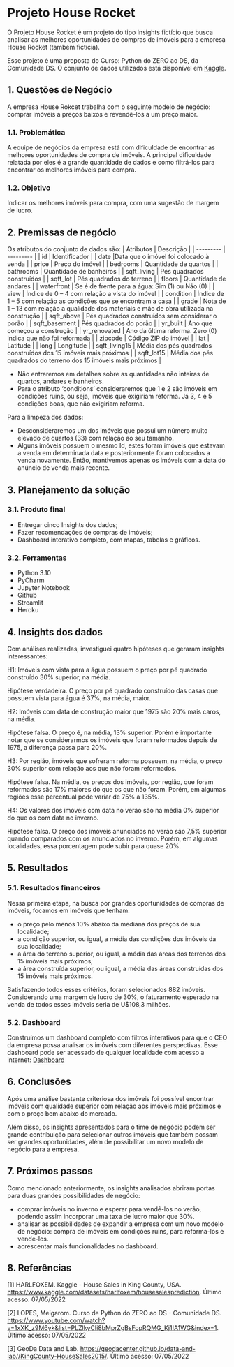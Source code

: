 # Projeto House Rocket
O Projeto House Rocket é um projeto do tipo Insights fictício que busca analisar as melhores oportunidades de compras de imóveis para a empresa House Rocket (também fictícia). 

Esse projeto é uma proposta do Curso: Python do ZERO ao DS, da Comunidade DS. O conjunto de dados utilizados está disponível em [Kaggle](https://www.kaggle.com/datasets/harlfoxem/housesalesprediction). 


## 1.	Questões de Negócio
A empresa House Rokcet trabalha com o seguinte modelo de negócio: comprar imóveis a preços baixos e revendê-los a um preço maior. 
### 1.1.	Problemática
A equipe de negócios da empresa está com dificuldade de encontrar as melhores oportunidades de compra de imóveis. A principal dificuldade relatada por eles é a grande quantidade de dados e como filtrá-los para encontrar os melhores imóveis para compra.
### 1.2.	Objetivo
Indicar os melhores imóveis para compra, com uma sugestão de margem de lucro.

## 2.	Premissas de negócio
Os atributos do conjunto de dados são:
| Atributos |	Descrição |
| --------- | --------- |
| id | Identificador |
| date |Data que o imóvel foi colocado à venda |
| price	| Preço do imóvel |
| bedrooms	| Quantidade de quartos |
| bathrooms |	Quantidade de banheiros |
| sqft_living	| Pés quadrados construídos |
| sqft_lot |	Pés quadrados do terreno |
| floors	| Quantidade de andares |
| waterfront	| Se é de frente para a água: Sim (1) ou Não (0) |
| view |	Índice de 0 – 4 com relação a vista do imóvel |
| condition	| Índice de 1 – 5 com relação as condições que se encontram a casa |
| grade |	Nota de 1 – 13 com relação a qualidade dos materiais e mão de obra utilizada na construção |
| sqft_above	| Pés quadrados construídos sem considerar o porão |
| sqft_basement |	Pés quadrados do porão |
| yr_built	| Ano que começou a construção |
| yr_renovated	| Ano da última reforma. Zero (0) indica que não foi reformada |
| zipcode | Código ZIP do imóvel |
| lat	| Latitude |
| long | Longitude |
| sqft_living15	| Média dos pés quadrados construídos dos 15 imóveis mais próximos |
| sqft_lot15 |	Média dos pés quadrados do terreno dos 15 imóveis mais próximos |

- Não entraremos em detalhes sobre as quantidades não inteiras de quartos, andares e banheiros.
- Para o atributo ‘conditions’ consideraremos que 1 e 2 são imóveis em condições ruins, ou seja, imóveis que exigiriam reforma. Já 3, 4 e 5 condições boas, que não exigiriam reforma.

Para a limpeza dos dados:

- Desconsideraremos um dos imóveis que possui um número muito elevado de quartos (33) com relação ao seu tamanho.
- Alguns imóveis possuem o mesmo Id, estes foram imóveis que estavam a venda em determinada data e posteriormente foram colocados a venda novamente. Então, mantivemos apenas os imóveis com a data do anúncio de venda mais recente.

## 3.	Planejamento da solução

### 3.1.	Produto final
- Entregar cinco Insights dos dados;
- Fazer recomendações de compras de imóveis;
- Dashboard interativo completo, com mapas, tabelas e gráficos.

### 3.2.	Ferramentas
- Python 3.10
- PyCharm
- Jupyter Notebook
- Github
- Streamlit
- Heroku

## 4.	Insights dos dados
Com análises realizadas, investiguei quatro hipóteses que geraram insights interessantes:

H1: Imóveis com vista para a água possuem o preço por pé quadrado construído 30% superior, na média.

Hipótese verdadeira. O preço por pé quadrado construído das casas que possuem vista para água é 37%, na média, maior.

H2: Imóveis com data de construção maior que 1975 são 20% mais caros, na média.

Hipótese falsa. O preço é, na média, 13% superior. Porém é importante notar que se considerarmos os imóveis que foram reformados depois de 1975, a diferença passa para 20%.

H3: Por região, imóveis que sofreram reforma possuem, na média, o preço 30% superior com relação aos que não foram reformados.

Hipótese falsa. Na média, os preços dos imóveis, por região, que foram reformados são 17% maiores do que os que não foram. Porém, em algumas regiões esse percentual pode variar de 75% a 135%.

H4: Os valores dos imóveis com data no verão são na média 0% superior do que os com data no inverno.

Hipótese falsa. O preço dos imóveis anunciados no verão são 7,5% superior quando comparados com os anunciados no inverno. Porém, em algumas localidades, essa porcentagem pode subir para quase 20%.


## 5.	Resultados

### 5.1. Resultados financeiros

Nessa primeira etapa, na busca por grandes oportunidades de compras de imóveis, focamos em imóveis que tenham:

- o preço pelo menos 10% abaixo da mediana dos preços de sua localidade;
- a condição superior, ou igual, a média das condições dos imóveis da sua localidade;
- a área do terreno superior, ou igual, a média das áreas dos terrenos dos 15 imóveis mais próximos;
- a área construída superior, ou igual, a média das áreas construídas dos 15 imóveis mais próximos.

Satisfazendo todos esses critérios, foram selecionados 882 imóveis. Considerando uma margem de lucro de 30%, o faturamento esperado na venda de todos esses imóveis seria de U$108,3 milhões.

### 5.2. Dashboard

Construímos um dashboard completo com filtros interativos para que o CEO da empresa possa analisar os imóveis com diferentes perspectivas. Esse dashboard pode ser acessado de qualquer localidade com acesso a internet: [Dashboard](https://dashboard-house-rocket-project.herokuapp.com/)

## 6.	Conclusões
Após uma análise bastante criteriosa dos imóveis foi possível encontrar imóveis com qualidade superior com relação aos imóveis mais próximos e com o preço bem abaixo do mercado. 

Além disso, os insights apresentados para o time de negócio podem ser grande contribuição para selecionar outros imóveis que também possam ser grandes oportunidades, além de possibilitar um novo modelo de negócio para a empresa.

## 7.	Próximos passos
Como mencionado anteriormente, os insights analisados abriram portas para duas grandes possibilidades de negócio:
- comprar imóveis no inverno e esperar para vendê-los no verão, podendo assim incorporar uma taxa de lucro maior que 30%.
- analisar as possibilidades de expandir a empresa com um novo modelo de negócio: compra de imóveis em condições ruins, para reforma-los e vende-los.
- acrescentar mais funcionalidades no dashboard.

## 8. Referências
[1] HARLFOXEM. Kaggle - House Sales in King County, USA. https://www.kaggle.com/datasets/harlfoxem/housesalesprediction. Último acesso: 07/05/2022

[2] LOPES, Meigarom. Curso de Python do ZERO ao DS - Comunidade DS. https://www.youtube.com/watch?v=1xXK_z9M6yk&list=PLZlkyCIi8bMprZgBsFopRQMG_Kj1IA1WG&index=1. Último acesso: 07/05/2022

[3] GeoDa Data and Lab. https://geodacenter.github.io/data-and-lab//KingCounty-HouseSales2015/. Último acesso: 07/05/2022




